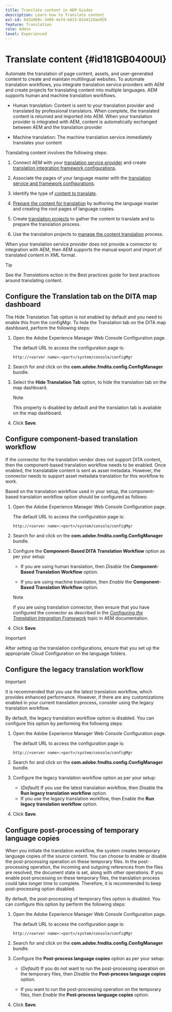```yaml
---
title: Translate content in AEM Guides
description: Learn how to Translate content
exl-id: 0d3a909c-3499-4ef4-b033-02e412dae959
feature: Translation
role: Admin
level: Experienced
---
```

# Translate content {#id181GB0400UI}

Automate the translation of page content, assets, and user-generated content to create and maintain multilingual websites. To automate translation workflows, you integrate translation service providers with AEM and create projects for translating content into multiple languages. AEM supports human and machine translation workflows.

-   Human translation: Content is sent to your translation provider and translated by professional translators. When complete, the translated content is returned and imported into AEM. When your translation provider is integrated with AEM, content is automatically exchanged between AEM and the translation provider

-   Machine translation: The machine translation service immediately translates your content


Translating content involves the following steps:

1.  Connect AEM with your [translation service provider](https://helpx.adobe.com/experience-manager/6-5/sites/administering/using/tc-tic.html#ConnectingtoaTranslationServiceProvider) and create [translation integration framework configurations](https://helpx.adobe.com/experience-manager/6-5/sites/administering/using/tc-tic.html#CreatingaTranslationIntegrationConfiguration).

1.  Associate the pages of your language master with the [translation service and framework configurations](https://helpx.adobe.com/experience-manager/6-5/sites/administering/using/tc-tic.html#ConfiguringPagesforTranslation).

1.  Identify the type of [content to translate](https://helpx.adobe.com/experience-manager/6-5/sites/administering/using/tc-rules.html).

1.  [Prepare the content for translation](https://helpx.adobe.com/experience-manager/6-5/sites/administering/using/tc-prep.html) by authoring the language master and creating the root pages of language copies.

1.  Create [translation projects](https://helpx.adobe.com/experience-manager/6-5/sites/administering/using/tc-manage.html) to gather the content to translate and to prepare the translation process.

1.  Use the translation projects to [manage the content translation](https://helpx.adobe.com/experience-manager/6-5/sites/administering/using/tc-manage.html) process.


When your translation service provider does not provide a connector to integration with AEM, then AEM supports the manual export and import of translated content in XML format.

>[!TIP]
>
> See the *Translation*s ection in the Best practices guide for best practices around translating content.

## Configure the Translation tab on the DITA map dashboard 

The Hide Translation Tab option is not enabled by default and you need to enable this from the configMgr. To hide the Translation tab on the DITA map dashboard, perform the following steps:

1.  Open the Adobe Experience Manager Web Console Configuration page.

    The default URL to access the configuration page is:

    ```http
    http://<server name>:<port>/system/console/configMgr
    ```

1.  Search for and click on the **com.adobe.fmdita.config.ConfigManager** bundle.

1.  Select the **Hide Translation Tab** option, to hide the translation tab on the map dashboard.

    >[!NOTE]
    >
    > This property is disabled by default and the translation tab is available on the map dashboard.

1.  Click **Save**.

## Configure component-based translation workflow 

If the connector for the translation vendor does not support DITA content, then the component-based translation workflow needs to be enabled. Once enabled, the translatable content is sent as asset metadata. However, the connector needs to support asset metadata translation for this workflow to work.

Based on the translation workflow used in your setup, the component-based translation workflow option should be configured as follows:

1.  Open the Adobe Experience Manager Web Console Configuration page.

    The default URL to access the configuration page is:

    ```http
    http://<server name>:<port>/system/console/configMgr
    ```

1.  Search for and click on the **com.adobe.fmdita.config.ConfigManager** bundle.

1.  Configure the **Component-Based DITA Translation Workflow** option as per your setup:

    -   If you are using human translation, then *Disable* the **Component-Based Translation Workflow** option.

    -   If you are using machine translation, then *Enable* the **Component-Based Translation Workflow** option.

    >[!NOTE]
    >
    > If you are using translation connector, then ensure that you have configured the connector as described in the *[Configuring the Translation Integration Framework](https://helpx.adobe.com/experience-manager/6-5/sites/administering/using/tc-tic.html)* topic in AEM documentation.

1.  Click **Save**.

>[!IMPORTANT]
>
> After setting up the translation configurations, ensure that you set up the appropriate Cloud Configuration on the language folders.

## Configure the legacy translation workflow

>[!IMPORTANT]
> 
> It is recommended that you use the latest translation workflow, which provides enhanced performance. However, if there are any customizations enabled in your current translation process, consider using the legacy translation workflow. 

By default, the legacy translation workflow option is disabled. You can configure this option by performing the following steps:

1. Open the Adobe Experience Manager Web Console Configuration page.

    The default URL to access the configuration page is:

    ```http
    http://<server name>:<port>/system/console/configMgr
    ```

1.  Search for and click on the **com.adobe.fmdita.config.ConfigManager** bundle.

1.  Configure the legacy translation workflow option as per your setup:

    - (*Default*) If you use the latest translation workflow, then Disable the **Run legacy translation workflow** option. 
    - If you use the legacy translation workflow, then Enable the **Run legacy translation workflow** option.
    
4.  Click **Save**.






<!---

This was added for 2406 CS IG

## Configure the legacy translation workflow 

It is recommended that you use the latest translation workflow, which provides enhanced performance. However, you can configure the legacy translation workflow if necessary.

Based on the translation workflow used in your setup, provide the following (property) details to configure the legacy translation workflow: the component-based translation workflow option should be configured as follows:

1.  Open the Adobe Experience Manager Web Console Configuration page.

    The default URL to access the configuration page is:

    ! Add the syntax of http as given in previous config

    Note: Configure htttp code as given in previous sample
    

1.  Search for and click on the **com.adobe.fmdita.config.ConfigManager** bundle.



1.  Configure the **Run legacy translation workflow** option as per your setup:

    -   If you use the latest translation workflow, then *Disable* \( `false`\) the **Run legacy translation workflow** option. The latest translation workflow is enabled by default. <br> 

    -   If you use the legacy translation, then *Enable \( `true`\)* the **Run legacy translation workflow** option.

1.  Click **Save**.


--->


## Configure post-processing of temporary language copies 

When you initiate the translation workflow, the system creates temporary language copies of the source content. You can choose to enable or disable the post-processing operation on these temporary files. In the post-processing operation, the incoming and outgoing references from the files are resolved, the document state is set, along with other operations. If you enable post-processing on these temporary files, the translation process could take longer time to complete. Therefore, it is recommended to keep post-processing option disabled.

By default, the post-processing of temporary files option is disabled. You can configure this option by perform the following steps:

1.  Open the Adobe Experience Manager Web Console Configuration page.

    The default URL to access the configuration page is:

    ```http
    http://<server name>:<port>/system/console/configMgr
    ```

1.  Search for and click on the **com.adobe.fmdita.config.ConfigManager** bundle.

1.  Configure the **Post-process language copies** option as per your setup:

    -   \(*Default*\) If you do not want to run the post-processing operation on the temporary files, then *Disable* the **Post-process language copies** option.

    -   If you want to run the post-processing operation on the temporary files, then *Enable* the **Post-process language copies** option.

1.  Click **Save**.
